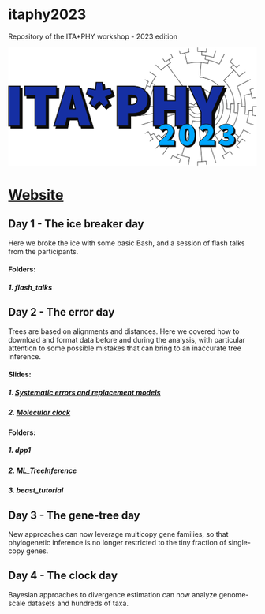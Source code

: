 # itaphy2023
Repository of the ITA*PHY workshop - 2023 edition

<img src="./images/itaphylogo.svg">

# [Website](https://sites.google.com/view/itaphylogeneticsworkshop) 

## Day 1 - The ice breaker day
Here we broke the ice with some basic Bash, and a session of flash talks from the participants.
#### Folders:
##### 1. flash_talks

## Day 2 - The error day
Trees are based on alignments and distances. Here we covered how to download and format data before and during the analysis, with particular attention to some possible mistakes that can bring to an inaccurate tree inference.
#### Slides:
##### 1. [Systematic errors and replacement models](https://docs.google.com/presentation/d/1bEE0KxEskEpKIC7e_fwgB6Q3R_GdNRnO/edit?usp=sharing&ouid=113307526437925014307&rtpof=true&sd=true)
##### 2. [Molecular clock](https://docs.google.com/presentation/d/1uyWt-keqObQWrDMqtPiWkNEL_-8IjFrh/edit?usp=sharing&ouid=113307526437925014307&rtpof=true&sd=true)
#### Folders:
##### 1. dpp1
##### 2. ML_TreeInference
##### 3. beast_tutorial

## Day 3 - The gene-tree day
New approaches can now leverage multicopy gene families, so that phylogenetic inference is no longer restricted to the tiny fraction of single-copy genes.

## Day 4 - The clock day
Bayesian approaches to divergence estimation can now analyze genome-scale datasets and hundreds of taxa.
